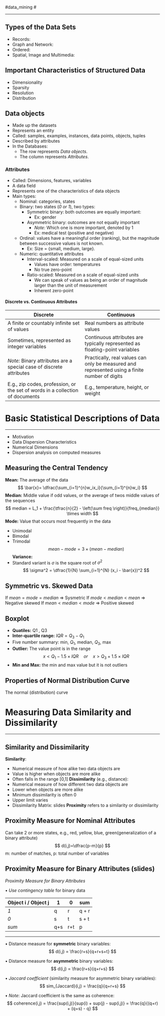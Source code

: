 #data_mining  #

___
## Types of the Data Sets
- Records:
- Graph and Network:
- Ordered:
- Spatial, Image and Multimedia:
## Important Characteristics of Structured Data
- Dimensionality
- Sparsity
- Resolution
- Distribution
## Data objects
- Made up the datasets
- Represents an entity
- Called: samples, examples, instances, data points, objects, tuples
- Described by attributes
- In the Databases:
	- The row represents *Data objects*.
	- The column represents *Attributes*.
### Attributes
- Called: Dimensions, features, variables
- A data field
- Represents one of the characteristics of data objects
- Main types:
	- Nominal: categories, states
	- Binary: two states (*0 or 1*), two types:
		- Symmetric binary: both outcomes are equally important:
			- Ex: gender
		- Asymmetric binary: outcomes are not equally important
			- *Note:* Which one is more important, denoted by 1
			- Ex: medical test (positive and negative)
	- Ordinal: values have a meaningful order (ranking), but the magnitude between successive values is not known.
		- Ex: Size = {small, medium, large}.
	- Numeric: quantitative attributes
		- Interval-scaled: Measured on a scale of equal-sized units
			- Values have order: temperatures
			- No true zero-point
		- Ratio-scaled: Measured on a scale of equal-sized units
			- We can speak of values as being an order of magnitude larger than the unit of measurement
			- Inherent zero-point
#### Discrete vs. Continuous Attributes

| Discrete                                                                      | Continuous                                                                                       |
| ----------------------------------------------------------------------------- | ------------------------------------------------------------------------------------------------ |
| A finite or countably infinite set of values                                  | Real numbers as attribute values                                                                 |
| Sometimes, represented as integer variables                                   | Continuous attributes are typically represented as floating-point variables                      |
| *Note:* Binary attributes are a special case of discrete attributes           | Practically, real values can only be measured and<br>represented using a finite number of digits |
| E.g., zip codes, profession, or the set of words in a collection of documents | E.g., temperature, height, or weight                                                             |

# Basic Statistical Descriptions of Data
___
- Motivation
- Data Dispersion Characteristics
- Numerical Dimensions
- Dispersion analysis on computed measures
## Measuring the Central Tendency
**Mean:** The average of the data
$$
\bar{x}= \dfrac{\sum_{i=1}^{n}w_ix_i}{\sum_{i=1}^{n}w_i}
$$
**Median:** Middle value if odd values, or the average of twos middle values of the sequences
$$
median = L_1 + \frac{\tfrac{n}{2} - \left(\sum freq \right)}{freq_{median}} \times width
$$
**Mode:** Value that occurs most frequently in the data
- Unimodal
- Bimodal
- Trimodal
$$
mean-mode = 3 \times(mean-median)
$$
**Variance:**
- Standard variant is $\sigma$ is the square root of $\sigma^2$
$$
\sigma^2 = \dfrac{1}{N} \sum_{i=1}^{N} (x_i - \bar{x})^2 
$$
## Symmetric vs. Skewed Data
If $mean = mode = median$ ⇒ Sysmetric
If $mode < median < mean$ ⇒ Negative skewed
If $mean < median < mode$ ⇒ Positive skewed

## Boxplot
- **Quatiles:** Q1 , Q3
- **Inter-quartile range:** $IQR = Q_3 - Q_1$
- Five number summary: min, $Q_1$, median, $Q_3$, max
- **Outlier:** The value point is in the range $$x < Q_1 -1.5 \times IQR \quad or \quad x > Q_3+1.5 \times IQR$$
- **Min and Max:** the min and max value but it is not outliers
## Properties of Normal Distribution Curve
The normal (distribution) curve
# Measuring Data Similarity and Dissimilarity
___
## Similarity and Dissimilarity
**Similarity**:
- Numerical measure of how alike two data objects are
- Value is higher when objects are more alike
- Often falls in the range [0,1]
**Dissimilarity** (e.g., distance):
- Numerical measure of how different two data objects are
- Lower when objects are more alike
- Minimum dissimilarity is often 0
- Upper limit varies
- Dissimilarity Matrix: slides
**Proximity** refers to a similarity or dissimilarity
## Proximity Measure for Nominal Attributes
Can take 2 or more states, e.g., red, yellow, blue, green(generalization of a binary attribute)
$$
d(i,j)=\dfrac{p-m}{p}
$$
m: number of matches, p: total number of variables
## Proximity Measure for Binary Attributes (slides)
*Proximity Measure for Binary Attributes*

•  *Use contingency table* for binary data  

| Object i / Object j | 1   | 0   | sum   |
|----------------------|-----|-----|-------|
| *1*               | q   | r   | q + r |
| *0*               | s   | t   | s + t |
| *sum*             | q+s | r+t | p     |

---

•  Distance measure for **symmetric** binary variables: 
  $$
  d(i,j) = \frac{r+s}{q+r+s+t}
  $$

•  Distance measure for **asymmetric** binary variables:
$$
d(i,j) = \frac{r+s}{q+r+s}
$$

•  *Jaccard coefficient* (similarity measure for asymmetric binary variables):  
  $$
  sim_{Jaccard}(i,j) = \frac{q}{q+r+s}
  $$

•  *Note*: Jaccard coefficient is the same as coherence:  
  $$
  coherence(i,j) = \frac{sup(i,j)}{sup(i) + sup(j) - sup(i,j)} = \frac{q}{(q+r) + (q+s) - q}
  $$